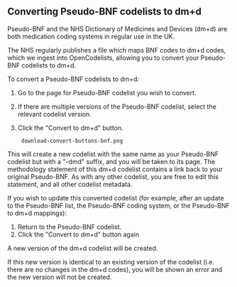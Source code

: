 ## Converting Pseudo-BNF codelists to dm+d

Pseudo-BNF and the NHS Dictionary of Medicines and Devices (dm+d) are both medication coding systems in regular use in the UK.

The NHS regularly publishes a file which maps BNF codes to dm+d codes, which we ingest into OpenCodelists, allowing you to convert your Pseudo-BNF codelists to dm+d.

To convert a Pseudo-BNF codelists to dm+d:

1. Go to the page for Pseudo-BNF codelist you wish to convert.
1. If there are multiple versions of the Pseudo-BNF codelist, select the relevant codelist version.
1. Click the "Convert to dm+d" button.

        download-convert-buttons-bnf.png

This will create a new codelist with the same name as your Pseudo-BNF codelist but with a "-dmd" suffix, and you will be taken to its page.
The methodology statement of this dm+d codelist contains a link back to your original Pseudo-BNF. As with any other codelist, you are free to edit this statement, and all other codelist metadata.

If you wish to update this converted codelist
(for example, after an update to the Pseudo-BNF list, the Pseudo-BNF coding system, or the Pseudo-BNF to dm+d mappings):

1. Return to the Pseudo-BNF codelist.
1. Click the "Convert to dm+d" button again

A new version of the dm+d codelist will be created.

If this new version is identical to an existing version of the codelist (i.e. there are no changes in the dm+d codes), you will be shown an error and the new version will not be created.
